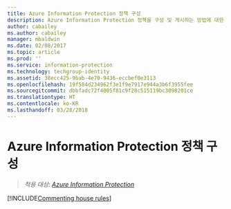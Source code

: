 ```yaml
---
title: Azure Information Protection 정책 구성
description: Azure Information Protection 정책을 구성 및 게시하는 방법에 대한 자세한 정보입니다.
author: cabailey
ms.author: cabailey
manager: mbaldwin
ms.date: 02/08/2017
ms.topic: article
ms.prod: ''
ms.service: information-protection
ms.technology: techgroup-identity
ms.assetid: 38ecc425-9bab-4e70-9436-eccbef0e3113
ms.openlocfilehash: 19f584d234962f3e1f9e7917e944a3b6f3955fee
ms.sourcegitcommit: dbbfadc72f4005f81c9f28c515119bc3098201ce
ms.translationtype: HT
ms.contentlocale: ko-KR
ms.lasthandoff: 03/28/2018
---
```

# <a name="configuring-the-azure-information-protection-policy"></a>Azure Information Protection 정책 구성 

>*적용 대상: [Azure Information Protection](https://azure.microsoft.com/pricing/details/information-protection)*

[!INCLUDE[Commenting house rules](../includes/houserules.md)]

